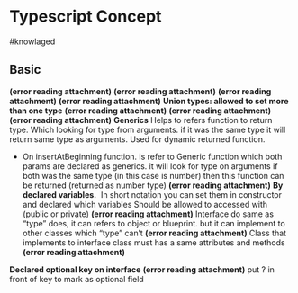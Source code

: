 # Typescript Concept
#knowlaged 
## Basic
 **(error reading attachment)**
 **(error reading attachment)**
 **(error reading attachment)**
 **(error reading attachment)**
**Union types: allowed to set more than one type**
 **(error reading attachment)**
 **(error reading attachment)**
 **(error reading attachment)**
**Generics**
Helps to refers function to return type. Which looking for type from arguments. if it was the same type it will return same type as arguments. Used for dynamic returned function.
- On insertAtBeginning<T> function. 
	<T> is refer to Generic function which both params are declared as generics.
	it will look for type on arguments if both was the same type (in this case is number)
	then this function can be returned  (returned as number type)
 **(error reading attachment)**
**By declared variables.**  In short notation you can set them in constructor and declared which variables
Should be allowed to accessed with (public or private) 
 **(error reading attachment)**
Interface do same as “type” does, it can refers to object or blueprint. but it can implement to other classes which “type” can’t 
 **(error reading attachment)**
Class that implements to interface class must has a same attributes and methods
 **(error reading attachment)**

**Declared optional key on interface**
 **(error reading attachment)**
put ? in front of key to mark as optional field